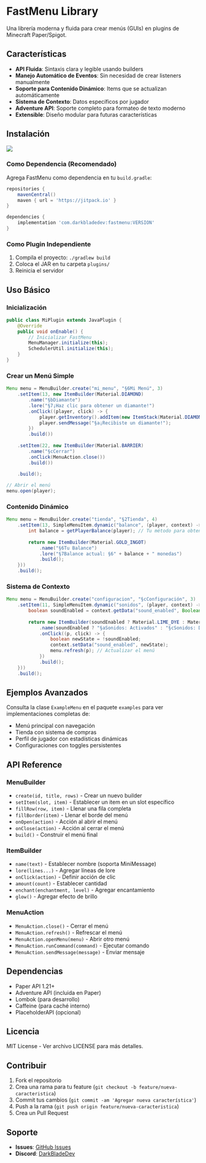 # FastMenu Library

Una librería moderna y fluida para crear menús (GUIs) en plugins de Minecraft Paper/Spigot.

## Características

- **API Fluida**: Sintaxis clara y legible usando builders
- **Manejo Automático de Eventos**: Sin necesidad de crear listeners manualmente
- **Soporte para Contenido Dinámico**: Items que se actualizan automáticamente
- **Sistema de Contexto**: Datos específicos por jugador
- **Adventure API**: Soporte completo para formateo de texto moderno
- **Extensible**: Diseño modular para futuras características

## Instalación

[![](https://jitpack.io/v/DarkBladeDev/FastMenuLib.svg)](https://jitpack.io/#DarkBladeDev/FastMenuLib)


### Como Dependencia (Recomendado)

Agrega FastMenu como dependencia en tu `build.gradle`:

```gradle
repositories {
    mavenCentral()
    maven { url = 'https://jitpack.io' }
}

dependencies {
    implementation 'com.darkbladedev:fastmenu:VERSION'
}
```

### Como Plugin Independiente

1. Compila el proyecto: `./gradlew build`
2. Coloca el JAR en tu carpeta `plugins/`
3. Reinicia el servidor

## Uso Básico

### Inicialización

```java
public class MiPlugin extends JavaPlugin {
    @Override
    public void onEnable() {
        // Inicializar FastMenu
        MenuManager.initialize(this);
        SchedulerUtil.initialize(this);
    }
}
```

### Crear un Menú Simple

```java
Menu menu = MenuBuilder.create("mi_menu", "§6Mi Menú", 3)
    .setItem(13, new ItemBuilder(Material.DIAMOND)
        .name("§bDiamante")
        .lore("§7¡Haz clic para obtener un diamante!")
        .onClick((player, click) -> {
            player.getInventory().addItem(new ItemStack(Material.DIAMOND));
            player.sendMessage("§a¡Recibiste un diamante!");
        })
        .build())
    
    .setItem(22, new ItemBuilder(Material.BARRIER)
        .name("§cCerrar")
        .onClick(MenuAction.close())
        .build())
    
    .build();

// Abrir el menú
menu.open(player);
```

### Contenido Dinámico

```java
Menu menu = MenuBuilder.create("tienda", "§2Tienda", 4)
    .setItem(13, SimpleMenuItem.dynamic("balance", (player, context) -> {
        int balance = getPlayerBalance(player); // Tu método para obtener balance
        
        return new ItemBuilder(Material.GOLD_INGOT)
            .name("§6Tu Balance")
            .lore("§7Balance actual: §6" + balance + " monedas")
            .build();
    }))
    .build();
```

### Sistema de Contexto

```java
Menu menu = MenuBuilder.create("configuracion", "§cConfiguración", 3)
    .setItem(11, SimpleMenuItem.dynamic("sonidos", (player, context) -> {
        boolean soundEnabled = context.getData("sound_enabled", Boolean.class, true);
        
        return new ItemBuilder(soundEnabled ? Material.LIME_DYE : Material.GRAY_DYE)
            .name(soundEnabled ? "§aSonidos: Activados" : "§cSonidos: Desactivados")
            .onClick((p, click) -> {
                boolean newState = !soundEnabled;
                context.setData("sound_enabled", newState);
                menu.refresh(p); // Actualizar el menú
            })
            .build();
    }))
    .build();
```

## Ejemplos Avanzados

Consulta la clase `ExampleMenu` en el paquete `examples` para ver implementaciones completas de:

- Menú principal con navegación
- Tienda con sistema de compras
- Perfil de jugador con estadísticas dinámicas
- Configuraciones con toggles persistentes

## API Reference

### MenuBuilder

- `create(id, title, rows)` - Crear un nuevo builder
- `setItem(slot, item)` - Establecer un item en un slot específico
- `fillRow(row, item)` - Llenar una fila completa
- `fillBorder(item)` - Llenar el borde del menú
- `onOpen(action)` - Acción al abrir el menú
- `onClose(action)` - Acción al cerrar el menú
- `build()` - Construir el menú final

### ItemBuilder

- `name(text)` - Establecer nombre (soporta MiniMessage)
- `lore(lines...)` - Agregar líneas de lore
- `onClick(action)` - Definir acción de clic
- `amount(count)` - Establecer cantidad
- `enchant(enchantment, level)` - Agregar encantamiento
- `glow()` - Agregar efecto de brillo

### MenuAction

- `MenuAction.close()` - Cerrar el menú
- `MenuAction.refresh()` - Refrescar el menú
- `MenuAction.openMenu(menu)` - Abrir otro menú
- `MenuAction.runCommand(command)` - Ejecutar comando
- `MenuAction.sendMessage(message)` - Enviar mensaje

## Dependencias

- Paper API 1.21+
- Adventure API (incluida en Paper)
- Lombok (para desarrollo)
- Caffeine (para caché interno)
- PlaceholderAPI (opcional)

## Licencia

MIT License - Ver archivo LICENSE para más detalles.

## Contribuir

1. Fork el repositorio
2. Crea una rama para tu feature (`git checkout -b feature/nueva-caracteristica`)
3. Commit tus cambios (`git commit -am 'Agregar nueva característica'`)
4. Push a la rama (`git push origin feature/nueva-caracteristica`)
5. Crea un Pull Request

## Soporte

- **Issues**: [GitHub Issues](https://github.com/DarkBladeDev/FastMenuLib/issues)
- **Discord**: [DarkBladeDev](https://discord.com/users/835986372594630706)

